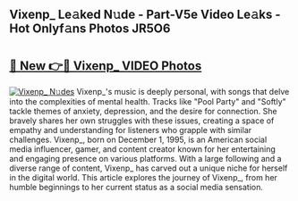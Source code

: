 ## Vixenp_ Le𝚊ked N𝚞de - Part-V5e Video Le𝚊ks - Hot Onlyf𝚊ns Photos JR5O6

# <h2><a href="http://ab99986.deff.icu/?id=Vixenp_">🔗 New 👉🔴 Vixenp_ VIDEO Photos</a></h2>

[![Vixenp_ N𝚞des](https://i.imgur.com/rIISA9y.gif)](http://ab99986.deff.icu/?id=Vixenp_)
Vixenp_'s music is deeply personal, with songs that delve into the complexities of mental health. Tracks like "Pool Party" and "Softly" tackle themes of anxiety, depression, and the desire for connection. She bravely shares her own struggles with these issues, creating a space of empathy and understanding for listeners who grapple with similar challenges. Vixenp_, born on December 1, 1995, is an American social media influencer, gamer, and content creator known for her entertaining and engaging presence on various platforms. With a large following and a diverse range of content, Vixenp_ has carved out a unique niche for herself in the digital world. This article explores the journey of Vixenp_, from her humble beginnings to her current status as a social media sensation.
